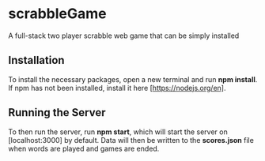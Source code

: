 # scrabbleGame
A full-stack two player scrabble web game that can be simply installed
## Installation 
To install the necessary packages, open a new terminal and run **npm install**. If npm has not been installed, install it here [https://nodejs.org/en].

## Running the Server
To then run the server, run **npm start**, which will start the server on [localhost:3000] by default. Data will then be written to the **scores.json** file when words are played and games are ended.
